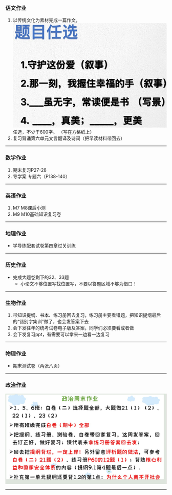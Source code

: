 ### 语文作业 ###
1. 以传统文化为素材完成一篇作文，![题目](../hw/_images/17c.jpg ':size=10%')任选，不少于600字。 （写在方格纸上）
2. 复习背诵第六单元文言翻译及诗词（把早读材料带回去）
-----
### 数学作业 ###
1. 期末复习P27-28
2. 导学案 专题六（P138-140）
-----
### 英语作业 ###
1. M7 M8课后小测
2. M9 M10基础知识复习卷
-----
### 地理作业 ###
* 学导练配套试卷第四章过关训练
-----
### 历史作业 ###
* 完成大题卷剩下的32、33题
    * 小论文不够位置写找位置写，不要以答题区域不够为借口！
-----
### 生物作业 ###
1. 带知识提纲、书本、练习册回去复习，练习册主要看错题，把知识提纲最后的“错别字集训”做了，也会发答案下去
2. 会下发往年的统考试卷电子版及答案，同学们必须要看或者做
3. 会下发复习ppt，有需要可以拿来一边看一边复习
-----
### 物理作业 ###
* 期末测试卷（两张八页）
-----
### 政治作业 ###
![hw](../hw/_images/17p.jpg)

-----
